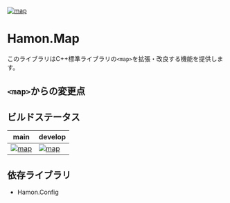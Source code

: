 ﻿[![map](https://github.com/shibainuudon/HamonCore/actions/workflows/map.yml/badge.svg)](https://github.com/shibainuudon/HamonCore/actions/workflows/map.yml)

# Hamon.Map

このライブラリはC++標準ライブラリの`<map>`を拡張・改良する機能を提供します。

## `<map>`からの変更点

## ビルドステータス

| main | develop |
| ---- | ------- |
|[![map](https://github.com/shibainuudon/HamonCore/actions/workflows/map.yml/badge.svg?branch=main)](https://github.com/shibainuudon/HamonCore/actions/workflows/map.yml)|[![map](https://github.com/shibainuudon/HamonCore/actions/workflows/map.yml/badge.svg?branch=develop)](https://github.com/shibainuudon/HamonCore/actions/workflows/map.yml)|

## 依存ライブラリ

* Hamon.Config
